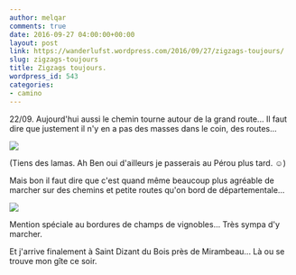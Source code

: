 ```yaml
---
author: melqar
comments: true
date: 2016-09-27 04:00:00+00:00
layout: post
link: https://wanderlufst.wordpress.com/2016/09/27/zigzags-toujours/
slug: zigzags-toujours
title: Zigzags toujours.
wordpress_id: 543
categories:
- camino
---
```


22/09. Aujourd'hui aussi le chemin tourne autour de la grand route... Il faut dire que justement il n'y en a pas des masses dans le coin, des routes...

[![](http://wanderlufst.files.wordpress.com/2016/09/wp-image-1353106936jpg.jpg)](http://wanderlufst.files.wordpress.com/2016/09/wp-image-1353106936jpg.jpg)

(Tiens des lamas. Ah Ben oui d'ailleurs je passerais au Pérou plus tard. ☺)

Mais bon il faut dire que c'est quand même beaucoup plus agréable de marcher sur des chemins et petite routes qu'on bord de départementale...

[![](http://wanderlufst.files.wordpress.com/2016/09/wp-image-861876511jpg.jpg)](http://wanderlufst.files.wordpress.com/2016/09/wp-image-861876511jpg.jpg)

Mention spéciale au bordures de champs de vignobles... Très sympa d'y marcher.

Et j'arrive finalement à Saint Dizant du Bois près de Mirambeau... Là ou se trouve mon gîte ce soir.
